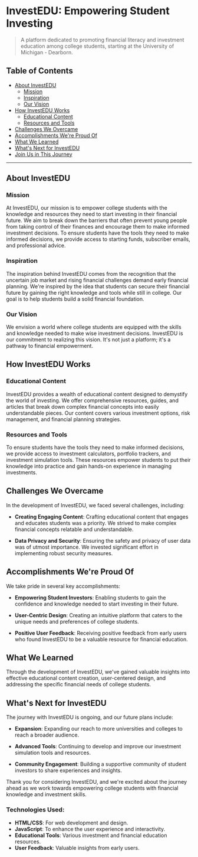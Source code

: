 # InvestEDU: Empowering Student Investing
> A platform dedicated to promoting financial literacy and investment education among college students, starting at the University of Michigan - Dearborn.

## Table of Contents

- [About InvestEDU](#about-investedu)
  - [Mission](#mission)
  - [Inspiration](#inspiration)
  - [Our Vision](#our-vision)
- [How InvestEDU Works](#how-investedu-works)
  - [Educational Content](#educational-content)
  - [Resources and Tools](#resources-and-tools)
- [Challenges We Overcame](#challenges-we-overcame)
- [Accomplishments We're Proud Of](#accomplishments-were-proud-of)
- [What We Learned](#what-we-learned)
- [What's Next for InvestEDU](#whats-next-for-investedu)
- [Join Us in This Journey](#join-us-in-this-journey)

---

## About InvestEDU

### Mission

At InvestEDU, our mission is to empower college students with the knowledge and resources they need to start investing in their financial future. We aim to break down the barriers that often prevent young people from taking control of their finances and encourage them to make informed investment decisions. To ensure students have the tools they need to make informed decisions, we provide access to starting funds, subscriber emails, and professional advice.

### Inspiration

The inspiration behind InvestEDU comes from the recognition that the uncertain job market and rising financial challenges demand early financial planning. We're inspired by the idea that students can secure their financial future by gaining the right knowledge and tools while still in college. Our goal is to help students build a solid financial foundation.

### Our Vision

We envision a world where college students are equipped with the skills and knowledge needed to make wise investment decisions. InvestEDU is our commitment to realizing this vision. It's not just a platform; it's a pathway to financial empowerment.

## How InvestEDU Works

### Educational Content

InvestEDU provides a wealth of educational content designed to demystify the world of investing. We offer comprehensive resources, guides, and articles that break down complex financial concepts into easily understandable pieces. Our content covers various investment options, risk management, and financial planning strategies.

### Resources and Tools

To ensure students have the tools they need to make informed decisions, we provide access to investment calculators, portfolio trackers, and investment simulation tools. These resources empower students to put their knowledge into practice and gain hands-on experience in managing investments.

## Challenges We Overcame

In the development of InvestEDU, we faced several challenges, including:

- **Creating Engaging Content**: Crafting educational content that engages and educates students was a priority. We strived to make complex financial concepts relatable and understandable.

- **Data Privacy and Security**: Ensuring the safety and privacy of user data was of utmost importance. We invested significant effort in implementing robust security measures.

## Accomplishments We're Proud Of

We take pride in several key accomplishments:

- **Empowering Student Investors**: Enabling students to gain the confidence and knowledge needed to start investing in their future.

- **User-Centric Design**: Creating an intuitive platform that caters to the unique needs and preferences of college students.

- **Positive User Feedback**: Receiving positive feedback from early users who found InvestEDU to be a valuable resource for financial education.

## What We Learned

Through the development of InvestEDU, we've gained valuable insights into effective educational content creation, user-centered design, and addressing the specific financial needs of college students.

## What's Next for InvestEDU

The journey with InvestEDU is ongoing, and our future plans include:

- **Expansion**: Expanding our reach to more universities and colleges to reach a broader audience.

- **Advanced Tools**: Continuing to develop and improve our investment simulation tools and resources.

- **Community Engagement**: Building a supportive community of student investors to share experiences and insights.

Thank you for considering InvestEDU, and we're excited about the journey ahead as we work towards empowering college students with financial knowledge and investment skills.

### Technologies Used:

- **HTML/CSS**: For web development and design.
- **JavaScript**: To enhance the user experience and interactivity.
- **Educational Tools**: Various investment and financial education resources.
- **User Feedback**: Valuable insights from early users.
